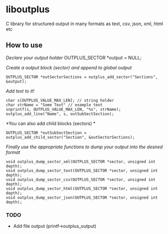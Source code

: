 liboutplus
==========

C library for structured output in many formats as text, csv, json, xml, html etc 


How to use
-------------
*Declare your output holder*
    OUTPLUS_SECTOR *output = NULL;

*Create a output block (sector) and append to global output*

    OUTPLUS_SECTOR *outSectorSections = outplus_add_sector("Sections", &output);


*Add text to it!*

    char s[OUTPLUS_VALUE_MAX_LEN]; // string holder
    char strName = "Some Text" // example text
    snprintf(s, OUTPLUS_VALUE_MAX_LEN, "%s", strName);
    outplus_add_line("Name", s, outSubSectSection);


*You can also add child blocks (sectors) *

    OUTPLUS_SECTOR *outSubSectSection = outplus_add_child_sector("Section", &outSectorSections);


*Finally use the appropriate functions to dump your output into the desired format*

    void outplus_dump_sector_xml(OUTPLUS_SECTOR *sector, unsigned int depth);
    void outplus_dump_sector_text(OUTPLUS_SECTOR *sector, unsigned int depth);
    void outplus_dump_sector_csv(OUTPLUS_SECTOR *sector, unsigned int depth);
    void outplus_dump_sector_html(OUTPLUS_SECTOR *sector, unsigned int depth);
    void outplus_dump_sector_json(OUTPLUS_SECTOR *sector, unsigned int depth);


### TODO ###
* Add file output (printf->outplus_output)

